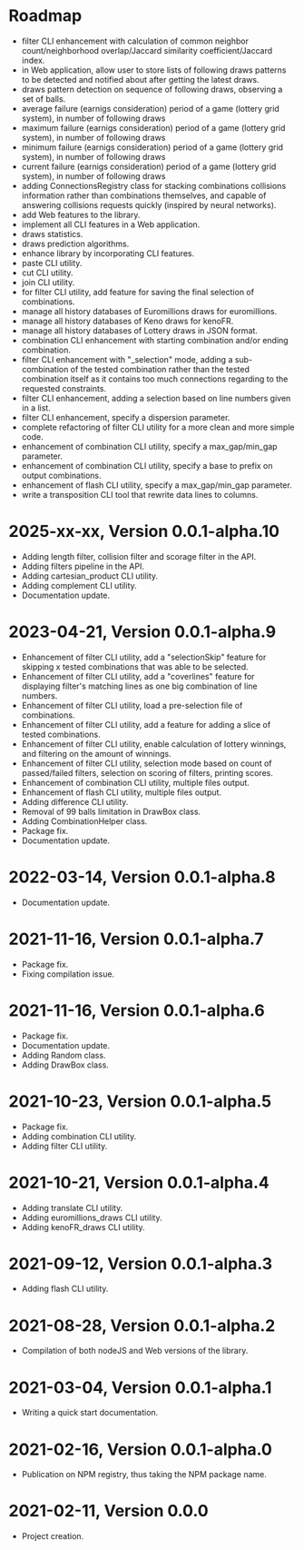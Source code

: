 Roadmap
=======
* filter CLI enhancement with calculation of common neighbor count/neighborhood overlap/Jaccard similarity coefficient/Jaccard index.
* in Web application, allow user to store lists of following draws patterns to be detected and notified about after getting the latest draws.
* draws pattern detection on sequence of following draws, observing a set of balls.
* average failure (earnigs consideration) period of a game (lottery grid system), in number of following draws
* maximum failure (earnigs consideration) period of a game (lottery grid system), in number of following draws
* minimum failure (earnigs consideration) period of a game (lottery grid system), in number of following draws
* current failure (earnigs consideration) period of a game (lottery grid system), in number of following draws
* adding ConnectionsRegistry class for stacking combinations collisions information rather than combinations themselves, and capable of answering collisions requests quickly (inspired by neural networks).
* add Web features to the library.
* implement all CLI features in a Web application.
* draws statistics.
* draws prediction algorithms.
* enhance library by incorporating CLI features.
* paste CLI utility.
* cut CLI utility.
* join CLI utility.
* for filter CLI utility, add feature for saving the final selection of combinations.
* manage all history databases of Euromillions draws for euromillions.
* manage all history databases of Keno draws for kenoFR.
* manage all history databases of Lottery draws in JSON format.
* combination CLI enhancement with starting combination and/or ending combination.
* filter CLI enhancement with "_selection" mode, adding a sub-combination of the tested combination rather than the tested combination itself as it contains too much connections regarding to the requested constraints.
* filter CLI enhancement, adding a selection based on line numbers given in a list.
* filter CLI enhancement, specify a dispersion parameter.
* complete refactoring of filter CLI utility for a more clean and more simple code.
* enhancement of combination CLI utility, specify a max_gap/min_gap parameter.
* enhancement of combination CLI utility, specify a base to prefix on output combinations.
* enhancement of flash CLI utility, specify a max_gap/min_gap parameter.
* write a transposition CLI tool that rewrite data lines to columns.


2025-xx-xx, Version 0.0.1-alpha.10
==================================
* Adding length filter, collision filter and scorage filter in the API.
* Adding filters pipeline in the API.
* Adding cartesian_product CLI utility.
* Adding complement CLI utility.
* Documentation update.


2023-04-21, Version 0.0.1-alpha.9
=================================
* Enhancement of filter CLI utility, add a "selectionSkip" feature for skipping x tested combinations that was able to be selected.
* Enhancement of filter CLI utility, add a "coverlines" feature for displaying filter's matching lines as one big combination of line numbers.
* Enhancement of filter CLI utility, load a pre-selection file of combinations.
* Enhancement of filter CLI utility, add a feature for adding a slice of tested combinations.
* Enhancement of filter CLI utility, enable calculation of lottery winnings, and filtering on the amount of winnings.
* Enhancement of filter CLI utility, selection mode based on count of passed/failed filters, selection on scoring of filters, printing scores.
* Enhancement of combination CLI utility, multiple files output.
* Enhancement of flash CLI utility, multiple files output.
* Adding difference CLI utility.
* Removal of 99 balls limitation in DrawBox class.
* Adding CombinationHelper class.
* Package fix.
* Documentation update.


2022-03-14, Version 0.0.1-alpha.8
=================================
* Documentation update.


2021-11-16, Version 0.0.1-alpha.7
=================================
* Package fix.
* Fixing compilation issue.


2021-11-16, Version 0.0.1-alpha.6
=================================
* Package fix.
* Documentation update.
* Adding Random class.
* Adding DrawBox class.


2021-10-23, Version 0.0.1-alpha.5
=================================
* Package fix.
* Adding combination CLI utility.
* Adding filter CLI utility.


2021-10-21, Version 0.0.1-alpha.4
=================================
* Adding translate CLI utility.
* Adding euromillions_draws CLI utility.
* Adding kenoFR_draws CLI utility.


2021-09-12, Version 0.0.1-alpha.3
=================================
* Adding flash CLI utility.


2021-08-28, Version 0.0.1-alpha.2
=================================
* Compilation of both nodeJS and Web versions of the library.


2021-03-04, Version 0.0.1-alpha.1
=================================
* Writing a quick start documentation.


2021-02-16, Version 0.0.1-alpha.0
=================================
* Publication on NPM registry, thus taking the NPM package name.


2021-02-11, Version 0.0.0
=========================
* Project creation.

